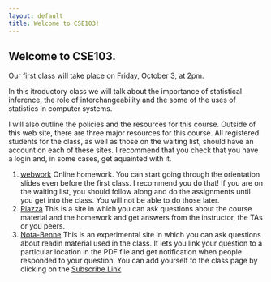 ```yaml
---
layout: default
title: Welcome to CSE103!
---
```


## Welcome to CSE103. ##
Our first class will take place on Friday, October 3, at 2pm.

In this itroductory class we will talk about the importance of
statistical inference, the role of interchangeability and the some of
the uses of statistics in computer systems.

I will also outline the policies and the resources for this
course. Outside of this web site, there are three major resources for
this course. All registered students for the class, as well as those
on the waiting list, should have an account on each of these sites. I
recommend that you check that you have a login and, in some cases,
get aquainted with it.

1. [webwork](http://webwork.cse.ucsd.edu/webwork2/CSE103_Fall14/)
Online homework. You can start going through the orientation slides
even before the first class. I recommend you do that! If you are on
the waiting list, you should follow along and do the assignments until
you get into the class. You will not be able to do those later.
1. [Piazza](https://piazza.com/class/hzpd9rblz9f3go) This is a site in
which you can ask questions about the course material and the homework
and get answers from the instructor, the TAs or you peers.
1. [Nota-Benne](http://nb.mit.edu/)  This is an experimental site in
which you can ask questions about readin material used in the
class. It lets you link your question to a particular location in the
PDF file and get notification when people responded to your
question. You can add yourself to the class page by clicking on
the [Subscribe Link](http://nb.mit.edu/subscribe?key=YzpHSj7HkINia8Q9vFaIIV3fDM3jJ3J1cmQont1pEAFIAh6dvh)
